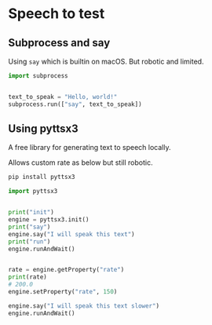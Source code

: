# Speech to test

## Subprocess and say

Using `say` which is builtin on macOS. But robotic and limited.

```python
import subprocess


text_to_speak = "Hello, world!"
subprocess.run(["say", text_to_speak])
```


## Using pyttsx3

A free library for generating text to speech locally.

Allows custom rate as below but still robotic.

```sh
pip install pyttsx3
```

```python
import pyttsx3


print("init")
engine = pyttsx3.init()
print("say")
engine.say("I will speak this text")
print("run")
engine.runAndWait()


rate = engine.getProperty("rate")
print(rate)
# 200.0
engine.setProperty("rate", 150)

engine.say("I will speak this text slower")
engine.runAndWait()
```
